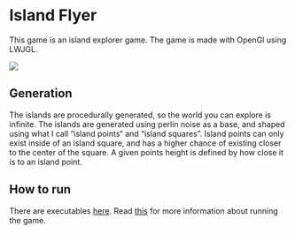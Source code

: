 # Island Flyer

This game is an island explorer game. The game is made with OpenGl using LWJGL.

![](recording.gif)

## Generation

The islands are procedurally generated, so the world you can explore is infinite.
The islands are generated using perlin noise as a base, and shaped using what I call “island points“ and “island squares”. Island points can only exist inside of an island square, and has a higher chance of existing closer to the center of the square. A given points height is defined by how close it is to an island point.

## How to run

There are executables [here](./executables). Read [this](./executables/Running.md) for more information about running the game.
